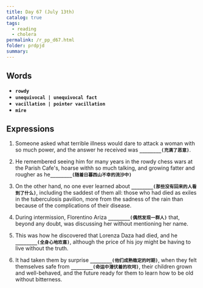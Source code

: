 ```yaml
---
title: Day 67 (July 13th)
catalog: true
tags: 
  - reading
  - cholera
permalink: /r_pp_d67.html
folder: prdpjd
summary: 
---
```


## Words

-   <b data-toggle="tooltip" data-original-title="{{site.data.glossary.rowdy}}">`rowdy`</b>
-   <b data-toggle="tooltip" data-original-title="{{site.data.glossary.unequivocal}}">`unequivocal | unequivocal fact`</b>
-   <b data-toggle="tooltip" data-original-title="{{site.data.glossary.vacillation}}">`vacillation | pointer vacillation`</b>
-   <b data-toggle="tooltip" data-original-title="{{site.data.glossary.mire}}">`mire`</b>


## Expressions

1.  Someone asked what terrible illness would dare to attack a woman with so much power, and the answer he received was <b data-toggle="tooltip" data-original-title="{{site.data.answers.67_a}}">`________(充满了恶意)`</b>.

2.  He remembered seeing him for many years in the rowdy chess wars at the Parish Cafe's, hoarse withh so much talking, and growing fatter and rougher as he<b data-toggle="tooltip" data-original-title="{{site.data.answers.67_b}}">`________(随着日暮西山不幸的流沙中)`</b>

3.  On the other hand, no one ever learned about <b data-toggle="tooltip" data-original-title="{{site.data.answers.67_c}}">`________(那些没有回来的人看到了什么)`</b>, including the saddest of them all: those who had died as exiles in the tuberculosis pavilion, more from the sadness of the rain than because of the complications of their disease.

4.  During intermission, Florentino Ariza <b data-toggle="tooltip" data-original-title="{{site.data.answers.67_d}}">`________(偶然发现一群人)`</b> that, beyond any doubt, was discussing her without mentioning her name.

5.  This was how he discovered that Lorenza Daza had died, and he <b data-toggle="tooltip" data-original-title="{{site.data.answers.67_e}}">`________(全身心地欢喜)`</b>, although the price of his joy might be having to live without the truth.

6.  It had taken them by surprise <b data-toggle="tooltip" data-original-title="{{site.data.answers.67_f}}">`________(他们成熟稳定的时期)`</b>, when they felt themselves safe from <b data-toggle="tooltip" data-original-title="{{site.data.answers.67_f2}}">`________(命运中潜伏着的坎坷)`</b>, their children grown and well-behaved, and the future ready for them to learn how to be old without bitterness.